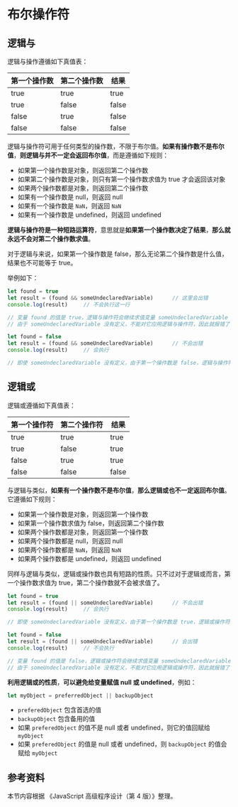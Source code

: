 # 布尔操作符

## 逻辑与

逻辑与操作遵循如下真值表：

| 第一个操作数 | 第二个操作数 | 结果  |
| ------------ | ------------ | ----- |
| true         | true         | true  |
| true         | false        | false |
| false        | true         | false |
| false        | false        | false |

逻辑与操作符可用于任何类型的操作数，不限于布尔值。**如果有操作数不是布尔值**，**则逻辑与并不一定会返回布尔值**，而是遵循如下规则：

- 如果第一个操作数是对象，则返回第二个操作数
- 如果第二个操作数是对象，则只有第一个操作数求值为 true 才会返回该对象
- 如果两个操作数都是对象，则返回第二个操作数
- 如果有一个操作数是 null，则返回 null
- 如果有一个操作数是 `NaN`，则返回 `NaN`
- 如果有一个操作数是 undefined，则返回 undefined

**逻辑与操作符是一种短路运算符**，意思就是**如果第一个操作数决定了结果**，**那么就永远不会对第二个操作数求值**。

对于逻辑与来说，如果第一个操作数是 false，那么无论第二个操作数是什么值，结果也不可能等于 true。

举例如下：

```javascript
let found = true
let result = (found && someUndeclaredVariable)		// 这里会出错
console.log(result)		// 不会执行这一行

// 变量 found 的值是 true，逻辑与操作符会继续求值变量 someUndeclaredVariable
// 由于 someUndeclaredVariable 没有定义，不能对它应用逻辑与操作符，因此就报错了
```

```javascript
let found = false
let result = (found && someUndeclaredVariable)		// 不会出错
console.log(result)		// 会执行

// 即使 someUndeclaredVariable 没有定义，由于第一个操作数是 false，逻辑与操作符也不会对它求值
```

## 逻辑或

逻辑或遵循如下真值表：

| 第一个操作符 | 第二个操作符 | 结果  |
| ------------ | ------------ | ----- |
| true         | true         | true  |
| true         | false        | true  |
| false        | true         | true  |
| false        | false        | false |

与逻辑与类似，**如果有一个操作数不是布尔值**，**那么逻辑或也不一定返回布尔值**。它遵循如下规则：

- 如果第一个操作数是对象，则返回第一个操作数
- 如果第一个操作数求值为 false，则返回第二个操作数
- 如果两个操作数都是对象，则返回第一个操作数
- 如果两个操作数都是 null，则返回 null
- 如果两个操作数都是 `NaN`，则返回 `NaN`
- 如果两个操作数都是 undefined，则返回 undefined

同样与逻辑与类似，逻辑或操作数也具有短路的性质。只不过对于逻辑或而言，第一个操作数求值为 true，第二个操作数就不会被求值了。

```javascript
let found = true
let result = (found || someUndeclaredVariable)		// 不会出错
console.log(result)		// 会执行

// 即使 someUndeclaredVariable 没有定义，由于第一个操作数是 true，逻辑或操作符也不会对它求值
```

```javascript
let found = false
let result = (found || someUndeclaredVariable)		// 会出错
console.log(result)		// 不会执行

// 变量 found 的值是 false，逻辑或操作符会继续求值变量 someUndeclaredVariable
// 由于 someUndeclaredVariable 没有定义，不能对它应用逻辑或操作符，因此就报错了
```

**利用逻辑或的性质**，**可以避免给变量赋值 null 或 undefined**，例如：

```javascript
let myObject = preferredObject || backupObject
```

- `preferedObject` 包含首选的值
- `backupObject` 包含备用的值
- 如果 `preferedObject` 的值不是 null 或者 undefined，则它的值回赋给 `myObject`
- 如果 `preferedObject` 的值是 null 或者 undefined，则 `backupObject` 的值会赋给 `myObject`

## 参考资料

本节内容根据 《JavaScript 高级程序设计（第 4 版）》整理。
